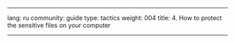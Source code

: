 

---

lang: ru
community: guide
type: tactics
weight: 004
title: 4. How to protect the sensitive files on your computer

---

<stub>

